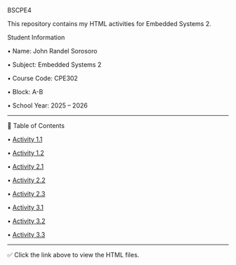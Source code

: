BSCPE4

This repository contains my HTML activities for Embedded Systems 2.

Student Information

• Name: John Randel Sorosoro

• Subject: Embedded Systems 2

• Course Code: CPE302

• Block: A-B

• School Year: 2025 – 2026

---

📂 Table of Contents

• [Activity 1.1](https://github.com/Sorosoro04/first-web-page/blob/d4509b887661dd12d1916d68383ac4e201541fc7/Activity%201.1.html) 

• [Activity 1.2](https://github.com/Sorosoro04/first-web-page/blob/afc3e5991494178ab25a611a8322d6ee1752a037/Activity%201.2.html)

• [Activity 2.1](https://github.com/Sorosoro04/first-web-page/blob/afc3e5991494178ab25a611a8322d6ee1752a037/Activity%202.1.html)

• [Activity 2.2](https://github.com/Sorosoro04/first-web-page/blob/afc3e5991494178ab25a611a8322d6ee1752a037/Activity%202.2.html)

• [Activity 2.3](https://github.com/Sorosoro04/first-web-page/blob/afc3e5991494178ab25a611a8322d6ee1752a037/Activity%202.3.html)

• [Activity 3.1](https://github.com/Sorosoro04/Sorosoro_CPE4_CPE302/blob/4ecfd7c46febb7949a78b934e8aba0bd3c02d011/Activity%203.1.html)

• [Activity 3.2](https://github.com/Sorosoro04/Sorosoro_CPE4_CPE302/tree/e2881ddd004d15df2457d4e41aac2269b6c8ac09/Activity%203.2)

• [Activity 3.3](https://github.com/Sorosoro04/Sorosoro_CPE4_CPE302/blob/97e417219e7fd4bcb4c15ba6aecffea54cfa5b0a/Activity%203.3.html)

---

✅ Click the link above to view the HTML files.

